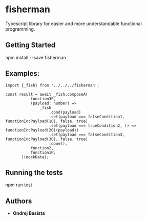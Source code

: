 # fisherman

Typescript library for easier and more understandable functional programming.

## Getting Started

npm install --save fisherman

## Examples: 

 ```
 import {_fish} from '../../../fisherman';
 
 const result = await _fish.composeA(
            function3P,
            (payload: number) =>
                _fish
                    .cond(payload)
                    .set(payload === falseCondition1, functionIncPayload(10), false, true)
                    .set(payload === trueCondition2, () => functionIncPayload(20)(payload))
                    .set(payload === falseCondition3, functionIncPayload(30), false, true)
                    .done(),
            function2,
            function1P,
        )(mockData);
```

## Running the tests

npm run test


## Authors

* **Ondrej Basista** 


